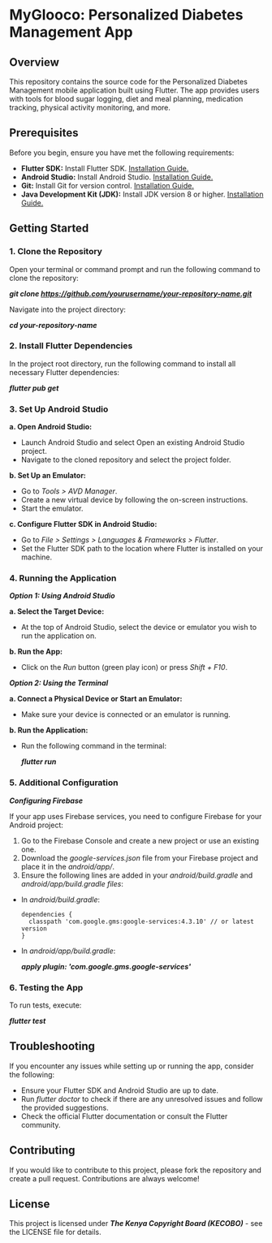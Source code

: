 # MyGlooco: Personalized Diabetes Management App
## Overview
This repository contains the source code for the Personalized Diabetes Management mobile application built using Flutter. The app provides users with tools for blood sugar logging, diet and meal planning, medication tracking, physical activity monitoring, and more.

## Prerequisites
Before you begin, ensure you have met the following requirements:
  -	**Flutter SDK:** Install Flutter SDK. [Installation Guide.](https://flutter.dev/docs/get-started/install)
  -	**Android Studio:** Install Android Studio. [Installation Guide.](https://developer.android.com/studio)
  -	**Git:** Install Git for version control. [Installation Guide.](https://git-scm.com/book/en/v2/Getting-Started-Installing-Git)
  -	**Java Development Kit (JDK):** Install JDK version 8 or higher. [Installation Guide.](https://www.oracle.com/java/technologies/javase-jdk11-downloads.html)
    
## Getting Started
### 1. Clone the Repository
Open your terminal or command prompt and run the following command to clone the repository:

**_git clone https://github.com/yourusername/your-repository-name.git_**

Navigate into the project directory:

**_cd your-repository-name_**

### 2. Install Flutter Dependencies
In the project root directory, run the following command to install all necessary Flutter dependencies:

**_flutter pub get_**

### 3. Set Up Android Studio
  **a.	Open Android Studio:**
  - Launch Android Studio and select Open an existing Android Studio project.
  -	Navigate to the cloned repository and select the project folder.
    
  **b.	Set Up an Emulator:**
  -	Go to _Tools > AVD Manager_.
  -	Create a new virtual device by following the on-screen instructions.
  - Start the emulator.
    
  **c.	Configure Flutter SDK in Android Studio:**
  -	Go to _File > Settings > Languages & Frameworks > Flutter_.
  -	Set the Flutter SDK path to the location where Flutter is installed on your machine.
    
### 4. Running the Application
***Option 1: Using Android Studio***

  **a.	Select the Target Device:**
  -	At the top of Android Studio, select the device or emulator you wish to run the application on.
    
  **b.	Run the App:**
  -	Click on the _Run_ button (green play icon) or press _Shift + F10_.

***Option 2: Using the Terminal***

  **a.	Connect a Physical Device or Start an Emulator:**
  -	Make sure your device is connected or an emulator is running.
    
  **b.	Run the Application:**
  -	Run the following command in the terminal:
    
    **_flutter run_**

### 5. Additional Configuration
***Configuring Firebase***

If your app uses Firebase services, you need to configure Firebase for your Android project:
1.	Go to the Firebase Console and create a new project or use an existing one.
2.	Download the _google-services.json_ file from your Firebase project and place it in the _android/app/<directory>_.
3.	Ensure the following lines are added in your _android/build.gradle_ and _android/app/build.gradle files_: 
  -	In _android/build.gradle_:
    
    	dependencies {
    	  classpath 'com.google.gms:google-services:4.3.10' // or latest version
    	}
   	
  -	In _android/app/build.gradle_:
    
  	**_apply plugin: 'com.google.gms.google-services'_**

### 6. Testing the App
To run tests, execute:

**_flutter test_**

## Troubleshooting
If you encounter any issues while setting up or running the app, consider the following:
  -	Ensure your Flutter SDK and Android Studio are up to date.
  -	Run _flutter doctor_ to check if there are any unresolved issues and follow the provided suggestions.
  -	Check the official Flutter documentation or consult the Flutter community.
    
## Contributing
If you would like to contribute to this project, please fork the repository and create a pull request. Contributions are always welcome!

## License
This project is licensed under ***The Kenya Copyright Board (KECOBO)*** - see the LICENSE file for details.


